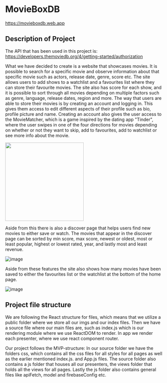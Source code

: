 # MovieBoxDB

https://movieboxdb.web.app

## Description of Project

The API that has been used in this project is:
https://developers.themoviedb.org/4/getting-started/authorization

What we have decided to create is a website that showcases
movies. It is possible to search for a specific 
movie and observe information about that specific movie 
such as actors, release date, genre, score etc. The site allows
users to add shows to a watchlist and a favourites list where
they can store their favourite movies. The site also has score for each
show, and it is possible to sort through all movies depending on
multiple factors such as genre, language, release dates, region
and more. The way that users are able to store their movies
is by creating an account and logging in. This gives them
access to edit different aspects of their profile such as
bio, profile picture and name. Creating an account also
gives the user access to the MovieMatcher, which is a game
inspired by the dating app "Tinder", where the user swipes 
in one of the four directions for movies depending on
whether or not they want to skip, add to favourites, add to
watchlist or see more info about the movie. 

<img src="https://github.com/CasperKristiansson/MovieBoxDB/blob/master/readme-images/ezgif.com-gif-maker%20(4).gif" width="250">

Aside from this there is also a discover page that helps users find new 
movies to either save or watch. The movies that appear in
the discover page can be sorted by min score, max score, newest 
or oldest, most or least popular, highest or lowest rated, year,
and lastly most and least revenue.


![image](https://github.com/CasperKristiansson/MovieBoxDB/blob/59dccfda6dd5cb21cfe9e61aefb404b1260fb5ee/readme-images/discoverMovies.png)

Aside from these features the
site also shows how many movies have been saved to either the
favourites list or the watchlist at the bottom of the home page.

![image](https://user-images.githubusercontent.com/86981714/146510404-be758eb8-a6fe-4d84-86d0-3a0c2f62f493.png)


## Project file structure
We are following the React structure for files, which means that
we utilize a public folder where we store all our imgs and our 
index files. Then we have a source file where our main files are, such as
index.js which is our rendering module where we use ReactDOM to render.
In app we render each presenter, where we use react component router.

Our project follows the MVP-structure:
In our source folder we have the folders css, which contains all the css
files for all styles for all pages as well as the earlier mentioned index.js.
and App.js files. The source folder also contains a js folder that houses 
all our presenters, the views folder that holds all the views for all pages.
Lastly the js folder also contains general files like apiFetch, model and 
firebaseConfig etc.




